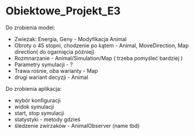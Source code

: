 # Obiektowe_Projekt_E3

Do zrobienia model:
- Zwieżak: Energia, Geny - Modyfikacja Animal
- Obroty o 45 stopni, chodzenie po kątem - Animal, MoveDirection, Map direction( do ogarnięcia później)
- Rozmnarzanie - Animal/Simulation/Map ( trzeba pomyśleć bardziej )
- Parametry symulacji - ?
- Trawa rośnie, oba warianty - Map 
- drugi wariant decyzji - Animal

Do zrobienia aplikacja:
- wybór konfiguracji
- widok symulacji
- start, stop symulacji
- statystyki - metody gdzieś
- śledzenie zwirzaków - AnimalObserver (name tbd)

